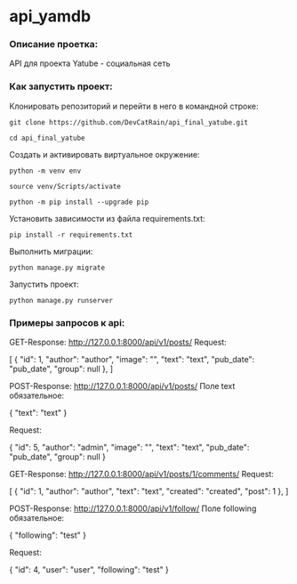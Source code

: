 # api_yamdb

### Описание проетка:

API для проекта Yatube - социальная сеть

### Как запустить проект:

Клонировать репозиторий и перейти в него в командной строке:

```
git clone https://github.com/DevCatRain/api_final_yatube.git
```

```
cd api_final_yatube
```

Cоздать и активировать виртуальное окружение:

```
python -m venv env
```

```
source venv/Scripts/activate
```

```
python -m pip install --upgrade pip
```

Установить зависимости из файла requirements.txt:

```
pip install -r requirements.txt
```

Выполнить миграции:

```
python manage.py migrate
```

Запустить проект:

```
python manage.py runserver
```

### Примеры запросов к api:

GET-Response: http://127.0.0.1:8000/api/v1/posts/
Request:

[
    {
        "id": 1,
        "author": "author",
        "image": "",
        "text": "text",
        "pub_date": "pub_date",
        "group": null
    },
]


POST-Response: http://127.0.0.1:8000/api/v1/posts/
Поле text обязательное:

{
    "text": "text"
}

Request:

{
    "id": 5,
    "author": "admin",
    "image": "",
    "text": "text",
    "pub_date": "pub_date",
    "group": null
}


GET-Response: http://127.0.0.1:8000/api/v1/posts/1/comments/
Request:

[
    {
        "id": 1,
        "author": "author",
        "text": "text",
        "created": "created",
        "post": 1
    },
]


POST-Response: http://127.0.0.1:8000/api/v1/follow/
Поле following обязательное:

{
    "following": "test"
}

Request:

{
    "id": 4,
    "user": "user",
    "following": "test"
}
